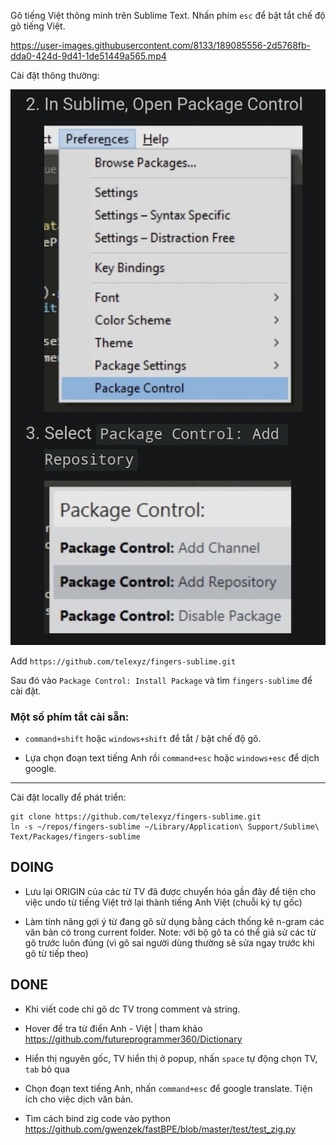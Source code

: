 Gõ tiếng Việt thông minh trên Sublime Text. Nhấn phím `esc` để bật tắt chế độ gõ tiếng Việt.

https://user-images.githubusercontent.com/8133/189085556-2d5768fb-dda0-424d-9d41-1de51449a565.mp4

Cài đặt thông thường:

![](sublime-package-repo.jpg)

Add `https://github.com/telexyz/fingers-sublime.git`

Sau đó vào `Package Control: Install Package` và tìm `fingers-sublime` để cài đặt.

### Một số phím tắt cài sẵn:

- `command+shift` hoặc `windows+shift` để tắt / bật chế độ gõ.

- Lựa chọn đoạn text tiếng Anh rồi `command+esc` hoặc `windows+esc` để dịch google.

- - -

Cài đặt locally để phát triển:
```
git clone https://github.com/telexyz/fingers-sublime.git
ln -s ~/repos/fingers-sublime ~/Library/Application\ Support/Sublime\ Text/Packages/fingers-sublime
```

## DOING

- Lưu lại ORIGIN của các từ TV đã được chuyển hóa gần đây để tiện cho việc undo từ tiếng Việt trở lại thành tiếng Anh Việt (chuỗi ký tự gốc)

- Làm tính năng gợi ý từ đang gõ sử dụng bằng cách thống kê n-gram các văn bản có trong current folder. Note: với bộ gõ ta có thể giả sử các từ gõ trước luôn đúng (vì gõ sai người dùng thường sẽ sửa ngay trước khi gõ từ tiếp theo)

## DONE

- Khi viết code chỉ gõ dc TV trong comment và string.

- Hover để tra từ điển Anh - Việt | tham khảo https://github.com/futureprogrammer360/Dictionary

- Hiển thị nguyên gốc, TV hiển thị ở popup, nhấn `space` tự động chọn TV, `tab` bỏ qua

- Chọn đoạn text tiếng Anh, nhấn `command+esc` để google translate. Tiện ích cho việc dịch văn bản.

- Tìm cách bind zig code vào python
  https://github.com/gwenzek/fastBPE/blob/master/test/test_zig.py

